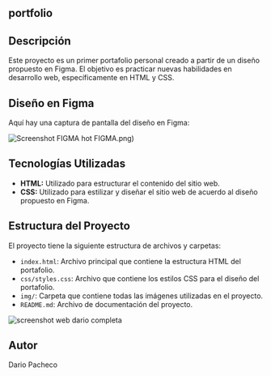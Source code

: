 ## portfolio

## Descripción

Este proyecto es un primer portafolio personal creado a partir de un diseño propuesto en Figma. El objetivo es practicar nuevas habilidades en desarrollo web, específicamente en HTML y CSS.

## Diseño en Figma

Aquí hay una captura de pantalla del diseño en Figma:

![Screenshot FIGMA](https://github.com/Dario3111/Portfolio-dario/assets/174448919/274f5231-efa1-4530-afb4-a3d99b44815c)
hot FIGMA.png)

## Tecnologías Utilizadas

- **HTML:** Utilizado para estructurar el contenido del sitio web.
- **CSS:** Utilizado para estilizar y diseñar el sitio web de acuerdo al diseño propuesto en Figma.

## Estructura del Proyecto


El proyecto tiene la siguiente estructura de archivos y carpetas:

- `index.html`: Archivo principal que contiene la estructura HTML del portafolio.
- `css/styles.css`: Archivo que contiene los estilos CSS para el diseño del portafolio.
- `img/`: Carpeta que contiene todas las imágenes utilizadas en el proyecto.
- `README.md`: Archivo de documentación del proyecto.

![screenshot web dario completa](https://github.com/Dario3111/Portfolio-dario/assets/174448919/c5608efa-95a2-4ab0-bfd0-8adebbbca621)

## Autor

Dario Pacheco
